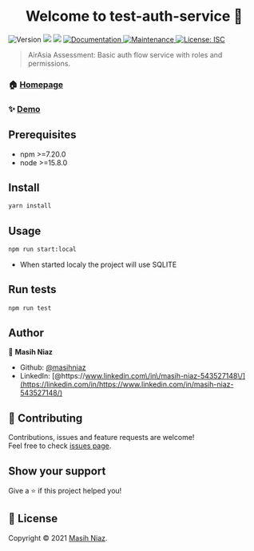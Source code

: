 <h1 align="center">Welcome to test-auth-service 👋</h1>
<p>
  <img alt="Version" src="https://img.shields.io/badge/version-1.0.0-blue.svg?cacheSeconds=2592000" />
  <img src="https://img.shields.io/badge/npm-%3E%3D7.20.0-blue.svg" />
  <img src="https://img.shields.io/badge/node-%3E%3D15.8.0-blue.svg" />
  <a href="https://github.com/masihniaz/test-auth-service#readme" target="_blank">
    <img alt="Documentation" src="https://img.shields.io/badge/documentation-yes-brightgreen.svg" />
  </a>
  <a href="https://github.com/masihniaz/test-auth-service/graphs/commit-activity" target="_blank">
    <img alt="Maintenance" src="https://img.shields.io/badge/Maintained%3F-yes-green.svg" />
  </a>
  <a href="https://github.com/masihniaz/test-auth-service/blob/master/LICENSE" target="_blank">
    <img alt="License: ISC" src="https://img.shields.io/github/license/masihniaz/test-auth-service" />
  </a>
</p>

> AirAsia Assessment: Basic auth flow service with roles and permissions.

### 🏠 [Homepage](https://github.com/masihniaz/test-auth-service#readme)

### ✨ [Demo](https://test-auth-service.herokuapp.com/)

## Prerequisites

- npm >=7.20.0
- node >=15.8.0

## Install

```sh
yarn install
```

## Usage

```sh
npm run start:local
```

- When started localy the project will use SQLITE

## Run tests

```sh
npm run test
```

## Author

👤 **Masih Niaz**

- Github: [@masihniaz](https://github.com/masihniaz)
- LinkedIn: [@https:\/\/www.linkedin.com\/in\/masih-niaz-543527148\/](https://linkedin.com/in/https://www.linkedin.com/in/masih-niaz-543527148/)

## 🤝 Contributing

Contributions, issues and feature requests are welcome!<br />Feel free to check [issues page](https://github.com/masihniaz/test-auth-service/issues).

## Show your support

Give a ⭐️ if this project helped you!

## 📝 License

Copyright © 2021 [Masih Niaz](https://github.com/masihniaz).<br />
